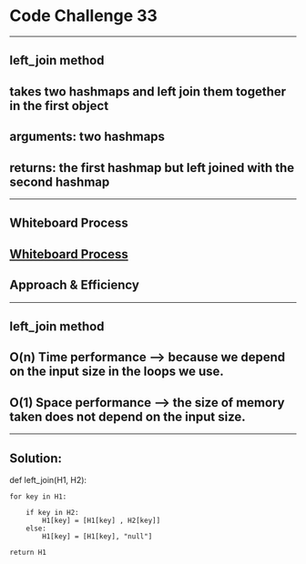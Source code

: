 # Code Challenge 33

---

## left_join method
        
## takes two hashmaps and left join them together in the first object
## arguments: two hashmaps
## returns: the first hashmap but left joined with the second hashmap

---


## Whiteboard Process 
[Whiteboard Process](./assest/hash%20left%20join.png)
---

## Approach & Efficiency

---

## left_join method
## O(n) Time performance --> because we depend on the input size in the loops we use.
## O(1) Space performance --> the size of memory taken does not depend on the input size.

---

## Solution:

def left_join(H1, H2):
           
    for key in H1:
        
        if key in H2:
            H1[key] = [H1[key] , H2[key]]
        else:
            H1[key] = [H1[key], "null"]
        
    return H1
